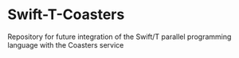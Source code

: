 # Swift-T-Coasters
Repository for future integration of the Swift/T parallel programming language with the Coasters service
